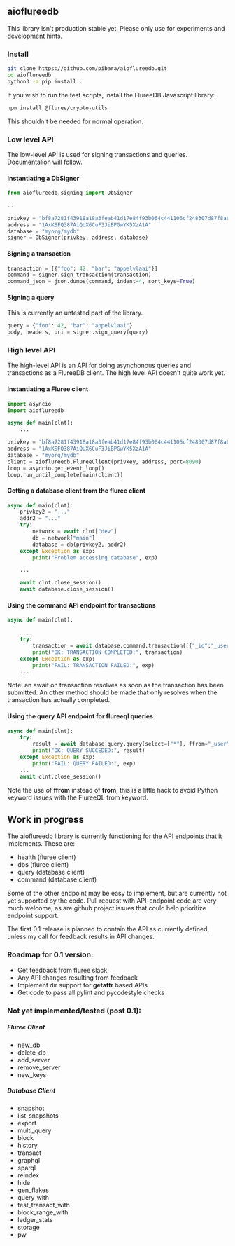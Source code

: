 ## aioflureedb

This library isn't production stable yet. Please only use for experiments and development hints.

### Install


```bash
git clone https://github.com/pibara/aioflureedb.git
cd aioflureedb
python3 -m pip install .
```

If you wish to run the test scripts, install the FlureeDB Javascript library:

```bash
npm install @fluree/crypto-utils
```

This shouldn't be needed for normal operation.

### Low level API

The low-level API is used for signing transactions and queries. Documentalion will follow.

#### Instantiating a DbSigner 

```python
from aioflureedb.signing import DbSigner

..

privkey = "bf8a7281f43918a18a3feab41d17e84f93b064c441106cf248307d87f8a60453"
address = "1AxKSFQ387AiQUX6CuF3JiBPGwYK5XzA1A"
database = "myorg/mydb"
signer = DbSigner(privkey, address, database)

```

#### Signing a transaction

```python
transaction = [{"foo": 42, "bar": "appelvlaai"}]
command = signer.sign_transaction(transaction)
command_json = json.dumps(command, indent=4, sort_keys=True) 
```

#### Signing a query
This is currently an untested part of the library.

```python
query = {"foo": 42, "bar": "appelvlaai"}
body, headers, uri = signer.sign_query(query)
```
### High level API
The high-level API is an API for doing asynchonous queries and transactions as a FlureeDB client. The high level API doesn't quite work yet.

#### Instantiating a Fluree client

```python
import asyncio
import aioflureedb

async def main(clnt):
    ...

privkey = "bf8a7281f43918a18a3feab41d17e84f93b064c441106cf248307d87f8a60453"
address = "1AxKSFQ387AiQUX6CuF3JiBPGwYK5XzA1A"
database = "myorg/mydb"
client = aioflureedb.FlureeClient(privkey, address, port=8090)
loop = asyncio.get_event_loop()
loop.run_until_complete(main(client))

```

#### Getting a database client from the fluree client

```python
async def main(clnt):
    privkey2 = "..."
    addr2 = "..."
    try:
        network = await clnt["dev"]
        db = network["main"]
        database = db(privkey2, addr2)
    except Exception as exp:
        print("Problem accessing database", exp)

    ...

    await clnt.close_session()
    await database.close_session()
```

#### Using the command API endpoint for transactions

```python
async def main(clnt):

     ...
    try:
        transaction = await database.command.transaction([{"_id":"_user","username": randomuser}])
        print("OK: TRANSACTION COMPLETED:", transaction)
    except Exception as exp:
        print("FAIL: TRANSACTION FAILED:", exp) 
    ...
```

Note! an await on transaction resolves as soon as the transaction has been submitted. An other method should be made that only resolves when the transaction has actually completed.


#### Using the query API endpoint for flureeql queries

```python
async def main(clnt):
    try:
        result = await database.query.query(select=["*"], ffrom="_user")
        print("OK: QUERY SUCCEDED:", result)
    except Exception as exp:
        print("FAIL: QUERY FAILED:", exp)
    ...
    await clnt.close_session()
```
Note the use of **ffrom** instead of **from**, this is a little hack to avoid Python keyword issues with the FlureeQL from keyword.

## Work in progress

The aioflureedb library is currently functioning for the API endpoints that it implements. 
These are:

* health  (fluree client)
* dbs     (fluree client)
* query   (database client)
* command (database client)

Some of the other endpoint may be easy to implement, but are currently not yet supported by the code. Pull request with API-endpoint code are very much welcome, as are github project issues that could help prioritize endpoint support.

The first 0.1 release is planned to contain the API as currently defined, unless my call for feedback results in API changes.

### Roadmap for 0.1 version.

* Get feedback from fluree slack
* Any API changes resulting from feedback
* Implement dir support for __getattr__ based APIs
* Get code to pass all pylint and pycodestyle checks

### Not yet implemented/tested (post 0.1):

##### Fluree Client
* new\_db
* delete\_db
* add\_server
* remove\_server
* new\_keys

##### Database Client
* snapshot
* list\_snapshots
* export
* multi\_query
* block
* history
* transact
* graphql
* sparql
* reindex
* hide
* gen\_flakes
* query\_with
* test\_transact\_with
* block\_range\_with
* ledger\_stats
* storage
* pw

